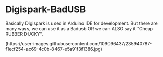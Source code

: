 # Digispark-BadUSB
Basically Digispark is used in Arduino IDE for development. But there are many ways, we can use it as a Badusb OR we can ALSO say it "Cheap RUBBER DUCKY".

<SCREENSHOT OF DIGISPARK>
(https://user-images.githubusercontent.com/109096437/235940787-f1ecf254-ac69-4c0b-8467-e5a91f3f1386.jpg)


